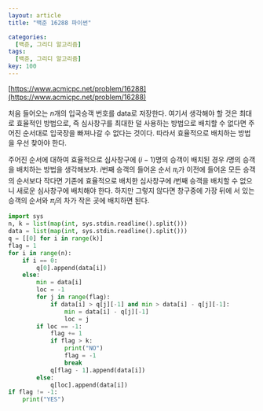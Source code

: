 ```yaml
---
layout: article
title: "백준 16288 파이썬"

categories:
  [백준, 그리디 알고리즘]
tags:
  [백준, 그리디 알고리즘]
key: 100
---
```


[https://www.acmicpc.net/problem/16288](https://www.acmicpc.net/problem/16288)

처음 들어오는 $n$개의 입국승객 번호를 data로 저장한다. 여기서 생각해야 할 것은 최대로 효율적인 방법으로, 즉 심사창구를 최대한 덜 사용하는 방법으로 배치할 수 없다면 주어진 순서대로 입국장을 빠져나갈 수 없다는 것이다. 따라서 효율적으로 배치하는 방법을 우선 찾아야 한다. 

주어진 순서에 대하여 효율적으로 심사창구에 $(i - 1)$명의 승객이 배치된 경우 $i$명의 승객을 배치하는 방법을 생각해보자. $i$번째 승객의 들어온 순서 $\pi_i$가 이전에 들어온 모든 승객의 순서보다 작다면 기존에 효율적으로 배치한 심사창구에 $i$번째 승객을 배치할 수 없으니 새로운 심사창구에 배치해야 한다. 하지만 그렇지 않다면 창구중에 가장 뒤에 서 있는 승객의 순서와 $\pi_i$의 차가 작은 곳에 배치하면 된다.

``` python
import sys
n, k = list(map(int, sys.stdin.readline().split()))
data = list(map(int, sys.stdin.readline().split()))
q = [[0] for i in range(k)]
flag = 1
for i in range(n):
    if i == 0:
        q[0].append(data[i])
    else:
        min = data[i]
        loc = -1
        for j in range(flag):
            if data[i] > q[j][-1] and min > data[i] - q[j][-1]:
                min = data[i] - q[j][-1]
                loc = j
        if loc == -1:
            flag += 1
            if flag > k:
                print("NO")
                flag = -1
                break
            q[flag - 1].append(data[i])
        else:
            q[loc].append(data[i])
if flag != -1:
    print("YES")
```
